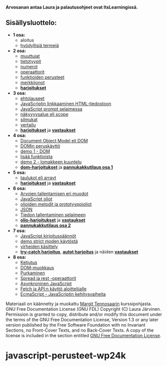 **Arvosanan antaa Laura ja palautusohjeet ovat ItsLearningissä.**

## Sisällysluottelo:

- **1 osa:**
  - aloitus
  - [hyödyllisiä termejä](01_osa/termejä.md)
- **2 osa:**
  - [muuttujat](02_osa/01_muuttujat.md_osa/)
  - [tietotyypit](02_osa/02_tietotyypit.md)
  - [numerot](02_osa/03_numerot.md)
  - [operaattorit](02_osa/04_operaattorit.md)
  - [funktioiden perusteet](02_osa/05_funktioiden_perusteet.md)
  - [merkkijonot](02_osa/06_merkkijonot.md)
  - **[harjoitukset](02_osa/02_harjoitukset/)**
- **3 osa:**
  - [ehtolauseet](03_osa/ehtolauseet.md)
  - [JavaScriptin linkkaaminen HTML-tiedostoon](03_osa/js_html_linkkaus.md)
  - [JavaScript prompt selaimessa](03_osa/js_prompt.md)
  - [näkyvyysalue eli scope](03_osa/näkyvyysalue.md)
  - [silmukat](03_osa/silmukat.md)
  - [vertailu](03_osa/vertailu.md)
  - **[harjoitukset](03_osa/03_harjoitukset/)** ja **[vastaukset](03_osa/03_harjoitukset/esimerkkivastaukset/)**
- **4 osa:**
  - [Document Object Model eli DOM](04_osa/Document_Object_Model.md)
  - [DOMin peruskäyttö](04_osa/dom_peruskäyttö.md)
  - [demo 1 - DOM](04_osa/demo1/)
  - [lisää funktioista](04_osa/lisää_funktioista.md)
  - [demo 2 - lomakkeen kuuntelu](04_osa/demo2/)
  - **[dom-harjoitukset](04_osa/04_harjoitukset/)** ja **[pannukakkutilaus osa 1](04_osa/04_harjoitukset/pancake_tilaussivu/)**
- **5 osa:**
  - [taulukot eli arrayt](05_osa/taulukot.md)
  - **[harjoitukset](05_osa/05_harjoitukset/)** ja **[vastaukset](05_osa/05_harjoitukset/vastaukset/)**
- **6 osa:**
  - [Arvojen tallentamisen eri muodot](06_osa/01_arvojen_tallentaminen.md)
  - [JavaScript oliot](06_osa/02_oliot.md)
  - [olioiden metodit ja prototyyppioliot](06_osa/03_olio-metodit_ja_prototyypit.md)
  - [JSON](06_osa/04_json.md)
  - [Tiedon tallentaminen selaimeen](06_osa/05_tiedon_tallentaminen_selaimeen.md)
  - **[olio-harjoitukset](06_osa/06_harjoitukset/)** ja **[vastaukset](06_osa/06_harjoitukset/vastaukset/)**
  - **[pannukakkutilaus osa 2](06_osa/06_harjoitukset/pannukakkutilaussivu2/)**
- **7 osa:**
  - [JavaScript kirjoitussäännöt](07_osa/JS_kirjoitussäännöt.md)
  - [demo strict moden käytöstä](07_osa/demo/strict.js)
  - [virheiden käsittely](07_osa/virheidenkäsittely.md)
  - **[try-catch harjoitus](07_osa/harjoitukset/)**, **[autot harjoitus](07_osa/harjoitukset/autot/)** ja näiden **[vastaukset](07_osa/harjoitukset/vastaukset/)**
- **8 osa:**
  - [Ketjutus](08_osa/01_ketjutus.md)
  - [DOM-muokkaus](08_osa/02_DOM_muokkaus.md)
  - [Purkaminen](08_osa/03_purkaminen.md)
  - [Spread ja rest -operaattorit](08_osa/04_spread_ja_rest.md)
  - [Asynkroninen JavaScript](08_osa/05_asynkroninenJS.md)
  - [Fetch ja API:n käyttö aloittelijalle](08_osa/06_fetch_ja_API.md)
  - [EcmaScript - JavaScriptin kehitysvaiheita](08_osa/07_EcmaScript.md)

Materiaali on käännetty ja muokattu [Margit Tennosaarin](https://github.com/margittennosaar) kurssipohjasta.
GNU Free Documentation License (GNU FDL)
Copyright (C) Laura Järvinen. Permission is granted to copy, distribute and/or modify this document under the terms of the GNU Free Documentation License, Version 1.3 or any later version published by the Free Software Foundation with no Invariant Sections, no Front-Cover Texts, and no Back-Cover Texts. A copy of the license is included in the section entitled [GNU Free Documentation License](https://www.gnu.org/licenses/fdl-1.3.txt).
# javascript-perusteet-wp24k
